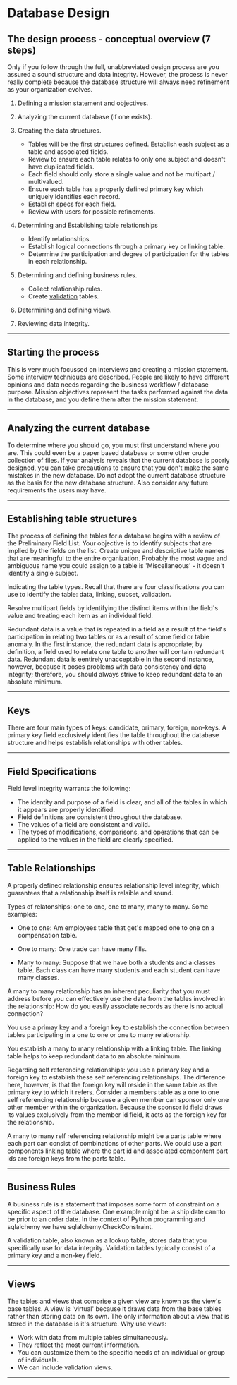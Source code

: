 # Database Design

## The design process - conceptual overview (7 steps)

Only if you follow through the full, unabbreviated design process are you assured a sound structure and data integrity.
However, the process is never really complete because the database structure will always need refinement as your organization evolves. 

1. Defining a mission statement and objectives.

2. Analyzing the current database (if one exists).

3. Creating the data structures.
   
   * Tables will be the first structures defined. Establish eash subject as a table and associated fields.
   * Review to ensure each table relates to only one subject and doesn't have duplicated fields.
   * Each field should only store a single value and not be multipart / multivalued.
   * Ensure each table has a properly defined primary key which uniquely identifies each record.
   * Establish specs for each field.
   * Review with users for possible refinements.

4. Determining and Establishing table relationships
   
   * Identify relationships.
   * Establish logical connections through a primary key or linking table.
   * Determine the participation and degree of participation for the tables in each relationship.

5. Determining and defining business rules.
   
   * Collect relationship rules.
   * Create [validation](https://www.databasejournal.com/features/mssql/article.php/3811831/Using-Check-Constraints-to-Validate-Data-in-SQL-Server.htm) tables.

6. Determining and defining views.

7. Reviewing data integrity.

---

## Starting the process

This is very much focussed on interviews and creating a mission statement.
Some interview techniques are described.
People are likely to have different opinions and data needs regarding the business workflow / database purpose.
Mission objectives represent the tasks performed against the data in the database, and you define them after the mission statement.

---

## Analyzing the current database

To determine where you should go, you must first understand where you are.
This could even be a paper based database or some other crude collection of files.
If your analysis reveals that the current database is poorly designed, you can take precautions to ensure that you don't make the same mistakes in the new database. Do not adopt the current database structure as the basis for the new database structure.
Also consider any future requirements the users may have.

---

## Establishing table structures

The process of defining the tables for a database begins with a review of the Preliminary Field List. Your objective is to identify subjects that are implied by the fields on the list.
Create unique and descriptive table names that are meaningful to the entire organization. Probably the most vague and ambiguous name you could assign to a table is 'Miscellaneous' - it doesn't identify a single subject.

Indicating the table types. Recall that there are four classifications you can use to identify the table: data, linking, subset, validation.

Resolve multipart fields by identifying the distinct items within the field's value and treating each item as an individual field.

Redundant data is a value that is repeated in a field as a result of the field's participation in relating two tables or as a result of some field or table anomaly.  In the first instance, the redundant data is appropriate; by definition, a field used to relate one table to another will contain redundant data. Redundant data is eentirely unacceptable in the second instance, however, because it poses problems with data consistency and data integrity; therefore, you should always strive to keep redundant data to an absolute minimum. 

---

## Keys

There are four main types of keys: candidate, primary, foreign, non-keys. A primary key field exclusively identifies the table throughout the database structure and helps establish relationships with other tables.

---

## Field Specifications

Field level integrity warrants the following:

* The identity and purpose of a field is clear, and all of the tables in which it appears are properly identified.
* Field definitions are consistent throughout the database.
* The values of a field are consistent and valid.
* The types of modifications, comparisons, and operations that can be applied to the values in the field are clearly specified.

---

## Table Relationships

A properly defined relationship ensures relationship level integrity, which guarantees that a relationship itself is relaible and sound.



Types of relatonships: one to one, one to many, many to many. Some examples:

* One to one: Am employees table that get's mapped one to one on a compensation table.

* One to many: One trade can have many fills.

* Many to many: Suppose that we have both a students and a classes table. Each class can have many students and each student can have many classes.

A many to many relationship has an inherent peculiarity that you must address before you can effectively use the data from the tables involved in the relationship: How do you easily associate records as there is no actual connection?

You use a primay key and a foreign key to establish the connection between tables participating in a one to one or one to many relationship.

You establish a many to many relationship with a linking table. The linking table helps to keep redundant data to an absolute minimum.

Regarding self referencing relationships: you use a primary key and a foreign key to establish these self referencing relationships. The difference here, however, is that the foreign key will reside in the same table as the primary key to which it refers. Consider a members table as a one to one self referencing relationship because a given member can sponsor only one other member within the organization.  Because the sponsor id field draws its values exclusively from the member id field, it acts as the foreign key for the relationship.

A many to many relf referencing relationship might be a parts table where each part can consist of combinations of other parts. We could use a part components linking table where the part id and associated compontent part ids are foreign keys from the parts table.

---
## Business Rules
A business rule is a statement that imposes some form of constraint on a specific aspect of the database. One example might be: a ship date cannto be prior to an order date. In the context of Python programming and sqlalchemy we have sqlalchemy.CheckConstraint.

A validation table, also known as a lookup table, stores data that you specifically use for data integrity. Validation tables typically consist of a primary key and a non-key field.

---
## Views
The tables and views that comprise a given view are known as the view's base tables. A view is 'virtual' because it draws data from the base tables rather than storing data on its own. The only information about a view that is stored in the database is it's structure. Why use views:
* Work with data from multiple tables simultaneously.
* They reflect the most current information.
* You can customize them to the specific needs of an individual or group of individuals.
* We can include validation views.

---
